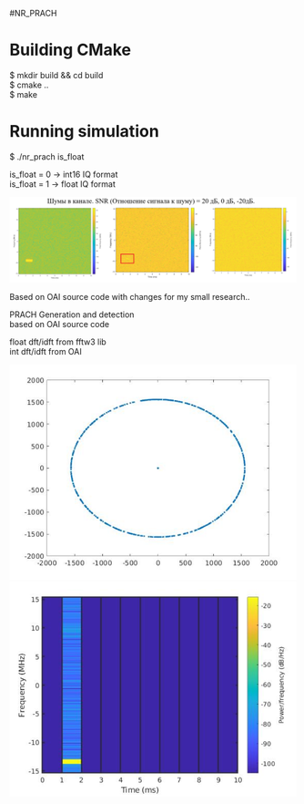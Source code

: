 #NR_PRACH

Building CMake
==============

  $ mkdir build && cd build  
  $ cmake ..  
  $ make
  
Running simulation
==============
  $ ./nr_prach is_float  

is_float = 0 -> int16 IQ format  
is_float = 1 -> float IQ format  

![alt text](https://github.com/kruffka/NR_PRACH/blob/main/some_results/SNR.png?raw=true)  

Based on OAI source code with changes for my small research..   
  
PRACH Generation and detection    
based on OAI source code   
  
float dft/idft from fftw3 lib   
int dft/idft from OAI    


![alt text](https://github.com/kruffka/NR_PRACH/blob/main/constellation.jpg?raw=true)  
![alt text](https://github.com/kruffka/NR_PRACH/blob/main/Spectrogram.jpg?raw=true)  

  
